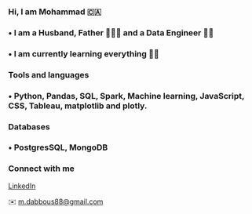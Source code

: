 ### Hi, I am Mohammad 🇨🇦

### • I am a Husband, Father 👨‍👩‍👧 and a Data Engineer 🧑‍💻

### •  I am currently learning everything 📙🔥

### Tools and languages

### •  Python, Pandas, SQL, Spark, Machine learning, JavaScript, CSS, Tableau, matplotlib and plotly.

### Databases

### • PostgresSQL, MongoDB

### Connect with me

[LinkedIn](https://www.linkedin.com/in/dabbousm/)

✉️ m.dabbous88@gmail.com
